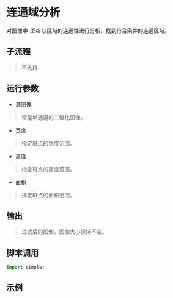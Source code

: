 # 连通域分析
对图像中 *斑点* 状区域的连通性进行分析，找到符合条件的连通区域。

## 子流程
> 不支持


## 运行参数

* 源图像
>   常是单通道的二值化图像。
* 宽度
>   指定斑点的宽度范围。
* 高度
>   指定斑点的高度范围。
* 面积
>   指定斑点的面积范围。


## 输出

> 过滤后的图像，图像大小保持不变。    


## 脚本调用

```python
import simple;

```

## 示例